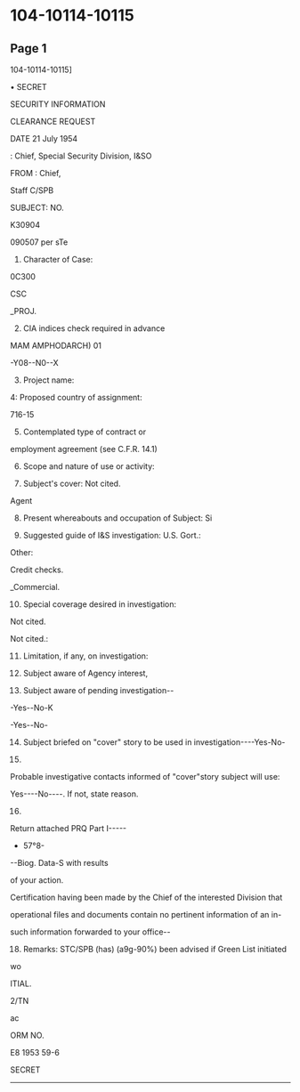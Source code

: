 # 104-10114-10115

## Page 1

104-10114-10115]

• SECRET

SECURITY INFORMATION

CLEARANCE REQUEST

DATE 21 July 1954

: Chief, Special Security Division, I&SO

FROM : Chief,

Staff C/SPB

SUBJECT: NO.

K30904

090507 per sTe

1. Character of Case:

0C300

CSC

_PROJ.

2. CIA indices check required in advance

MAM AMPHODARCH) 01

-Y08--N0--X

3. Project name:

4: Proposed country of assignment:

716-15

5. Contemplated type of contract or

employment agreement (see C.F.R. 14.1)

6. Scope and nature of use or activity:

7. Subject's cover: Not cited.

Agent

8. Present whereabouts and occupation of Subject: Si

9. Suggested guide of I&S investigation: U.S. Gort.:

Other:

Credit checks.

_Commercial.

10. Special coverage desired in investigation:

Not cited.

Not cited.:

11. Limitation, if any, on investigation:

12. Subject aware of Agency interest,

13. Subject aware of pending investigation--

-Yes--No-K

-Yes--No-

14. Subject briefed on "cover" story to be used in investigation----Yes-No-

15.

Probable investigative contacts informed of "cover"story subject will use:

Yes----No----. If not, state reason.

16.

Return attached PRQ Part I-----

- 57°8-

--Biog. Data-S with results

of your action.

Certification having been made by the Chief of the interested Division that

operational files and documents contain no pertinent information of an in-

such information forwarded to your office--

18. Remarks: STC/SPB (has) (a9g-90%) been advised if Green List initiated

wo

ITIAL.

2/TN

ac

ORM NO.

E8 1953 59-6

SECRET

---

